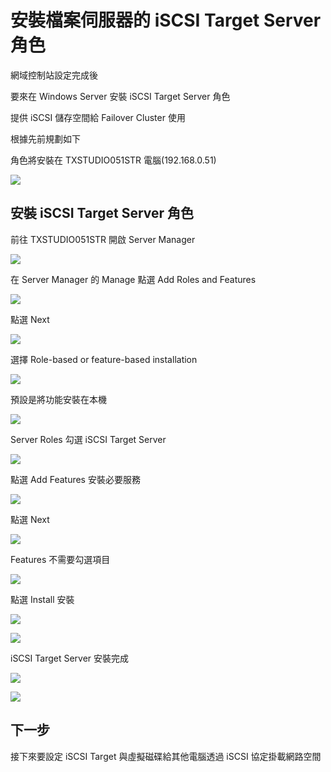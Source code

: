 
# 安裝檔案伺服器的 iSCSI Target Server 角色

網域控制站設定完成後

要來在 Windows Server 安裝 iSCSI Target Server 角色

提供 iSCSI 儲存空間給 Failover Cluster 使用

根據先前規劃如下

角色將安裝在 TXSTUDIO051STR 電腦(192.168.0.51)

![](https://raw.githubusercontent.com/txstudio/2020-12th-ironman/master/images/08/architechture-iscsi.gif)

## 安裝 iSCSI Target Server 角色

前往 TXSTUDIO051STR 開啟 Server Manager

![](https://raw.githubusercontent.com/txstudio/2020-12th-ironman/master/images/08/screenshot-01.png)

在 Server Manager 的 Manage 點選 Add Roles and Features

![](https://raw.githubusercontent.com/txstudio/2020-12th-ironman/master/images/08/screenshot-02.png)

點選 Next

![](https://raw.githubusercontent.com/txstudio/2020-12th-ironman/master/images/08/screenshot-03.png)

選擇 Role-based or feature-based installation

![](https://raw.githubusercontent.com/txstudio/2020-12th-ironman/master/images/08/screenshot-04.png)

預設是將功能安裝在本機

![](https://raw.githubusercontent.com/txstudio/2020-12th-ironman/master/images/08/screenshot-05.png)

Server Roles 勾選 iSCSI Target Server

![](https://raw.githubusercontent.com/txstudio/2020-12th-ironman/master/images/08/screenshot-06.png)

點選 Add Features 安裝必要服務

![](https://raw.githubusercontent.com/txstudio/2020-12th-ironman/master/images/08/screenshot-07.png)

點選 Next

![](https://raw.githubusercontent.com/txstudio/2020-12th-ironman/master/images/08/screenshot-08.png)

Features 不需要勾選項目

![](https://raw.githubusercontent.com/txstudio/2020-12th-ironman/master/images/08/screenshot-09.png)

點選 Install 安裝

![](https://raw.githubusercontent.com/txstudio/2020-12th-ironman/master/images/08/screenshot-10.png)

![](https://raw.githubusercontent.com/txstudio/2020-12th-ironman/master/images/08/screenshot-11.png)

iSCSI Target Server 安裝完成

![](https://raw.githubusercontent.com/txstudio/2020-12th-ironman/master/images/08/screenshot-12.png)

![](https://raw.githubusercontent.com/txstudio/2020-12th-ironman/master/images/08/screenshot-13.png)

## 下一步

接下來要設定 iSCSI Target 與虛擬磁碟給其他電腦透過 iSCSI 協定掛載網路空間
